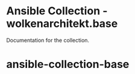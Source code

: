 # Ansible Collection - wolkenarchitekt.base

Documentation for the collection.
# ansible-collection-base
